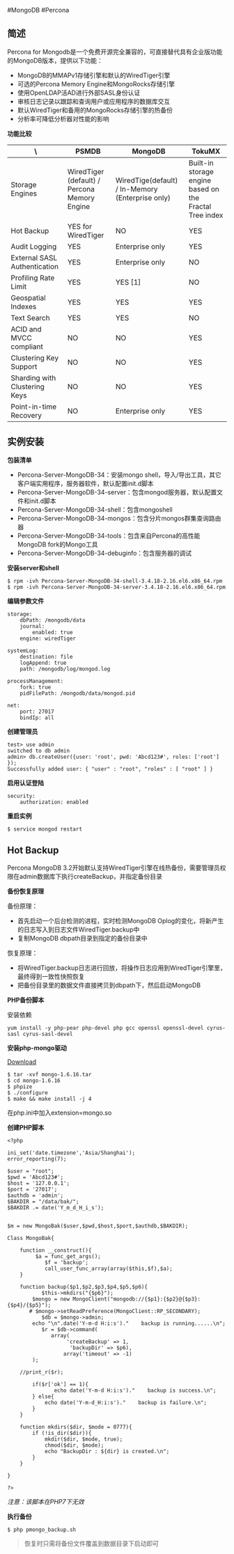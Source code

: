 #MongoDB #Percona 

## 简述
Percona for Mongodb是一个免费开源完全兼容的，可直接替代具有企业版功能的MongoDB版本，提供以下功能：
- MongoDB的MMAPv1存储引擎和默认的WiredTiger引擎
- 可选的Percona Memory Engine和MongoRocks存储引擎
- 使用OpenLDAP活AD进行外部SASL身份认证
- 审核日志记录以跟踪和查询用户或应用程序的数据库交互
- 默认WiredTiger和备用的MongoRocks存储引擎的热备份
- 分析率可降低分析器对性能的影响

**功能比较**


 \ | PSMDB | MongoDB | TokuMX
 -----|------|-------------|----------------
Storage Engines	| WiredTiger (default) / Percona Memory Engine | WiredTige(default) / In-Memory (Enterprise only) | Built-in storage engine based on the Fractal Tree index
Hot Backup | YES for WiredTiger | NO | YES
Audit Logging | YES | Enterprise only | YES
External SASL Authentication | YES | Enterprise only | NO
Profiling Rate Limit | YES | YES [1] | NO
Geospatial Indexes | YES | YES | YES
Text Search | YES | YES | NO
ACID and MVCC compliant | NO | NO | YES
Clustering Key Support | NO | NO | YES
Sharding with Clustering Keys | NO | NO | YES
Point-in-time Recovery | NO | Enterprise only | YES

## 实例安装

**包装清单**

- Percona-Server-MongoDB-34：安装mongo shell，导入/导出工具，其它客户端实用程序，服务器软件，默认配置init.d脚本
- Percona-Server-MongoDB-34-server：包含mongod服务器，默认配置文件和init.d脚本
- Percona-Server-MongoDB-34-shell：包含mongoshell
- Percona-Server-MongoDB-34-mongos：包含分片mongos群集查询路由器
- Percona-Server-MongoDB-34-tools：包含来自Percona的高性能MongoDB fork的Mongo工具
- Percona-Server-MongoDB-34-debuginfo：包含服务器的调试

**安装server和shell**

```
$ rpm -ivh Percona-Server-MongoDB-34-shell-3.4.18-2.16.el6.x86_64.rpm
$ rpm -ivh Percona-Server-MongoDB-34-server-3.4.18-2.16.el6.x86_64.rpm
```

**编辑参数文件**

```
storage:
    dbPath: /mongodb/data
    journal:
        enabled: true
    engine: wiredTiger

systemLog:
    destination: file
    logAppend: true
    path: /mongodb/log/mongod.log

processManagement:
    fork: true
    pidFilePath: /mongodb/data/mongod.pid

net:
    port: 27017
    bindIp: all
```

**创建管理员**

```
test> use admin
switched to db admin
admin> db.createUser({user: 'root', pwd: 'Abcd123#', roles: ['root'] });
Successfully added user: { "user" : "root", "roles" : [ "root" ] }
```

**启用认证登陆**

```
security:
    authorization: enabled
```

**重启实例**

```
$ service mongod restart
```

## Hot Backup

Percona MongoDB 3.2开始默认支持WiredTiger引擎在线热备份，需要管理员权限在admin数据库下执行createBackup，并指定备份目录

**备份恢复原理**

备份原理：
- 首先启动一个后台检测的进程，实时检测MongoDB Oplog的变化，将新产生的日志写入到日志文件WiredTiger.backup中
- 复制MongoDB dbpath目录到指定的备份目录中
	
恢复原理：
- 将WiredTiger.backup日志进行回放，将操作日志应用到WiredTiger引擎里，最终得到一致性快照恢复
- 把备份目录里的数据文件直接拷贝到dbpath下，然后启动MongoDB

**PHP备份脚本**

安装依赖
```
yum install -y php-pear php-devel php gcc openssl openssl-devel cyrus-sasl cyrus-sasl-devel
```

**安装php-mongo驱动**

[Download](https://pecl.php.net/get/mongo-1.6.16.tgz)
```
$ tar -xvf mongo-1.6.16.tar
$ cd mongo-1.6.16
$ phpize
$ ./configure
$ make && make install -j 4
```

<p>在php.ini中加入extension=mongo.so</p>

**创建PHP脚本**

```
<?php
  
ini_set('date.timezone','Asia/Shanghai');
error_reporting(7);
 
$user = "root";
$pwd = 'Abcd123#'; 
$host = '127.0.0.1';
$port = '27017';
$authdb = 'admin';
$BAKDIR = "/data/bak/";
$BAKDIR .= date('Y_m_d_H_i_s');
 
 
$m = new MongoBak($user,$pwd,$host,$port,$authdb,$BAKDIR);
 
Class MongoBak{
 
    function __construct(){ 
         $a = func_get_args();
            $f = 'backup';
            call_user_func_array(array($this,$f),$a); 
    }
 
    function backup($p1,$p2,$p3,$p4,$p5,$p6){
           $this->mkdirs("{$p6}");
        $mongo = new MongoClient("mongodb://{$p1}:{$p2}@{$p3}:{$p4}/{$p5}");
       # $mongo->setReadPreference(MongoClient::RP_SECONDARY);
           $db = $mongo->admin;
        echo "\n".date('Y-m-d H:i:s')."    backup is running......\n";
           $r = $db->command(
              array(
                   'createBackup' => 1,
                    'backupDir' => $p6),
                  array('timeout' => -1)    
        );
 
    //print_r($r);
 
        if($r['ok'] == 1){
               echo date('Y-m-d H:i:s')."    backup is success.\n";
        } else{
            echo date('Y-m-d_H:i:s')."    backup is failure.\n";
        }   
    }
     
    function mkdirs($dir, $mode = 0777){
        if (!is_dir($dir)){
            mkdir($dir, $mode, true);
            chmod($dir, $mode);
            echo "BackupDir : ${dir} is created.\n";
        }
    }
 
}
 
?>
```
*注意：该脚本在PHP7下无效*

**执行备份**

```
$ php pmongo_backup.sh
```

> 恢复时只需将备份文件覆盖到数据目录下启动即可
